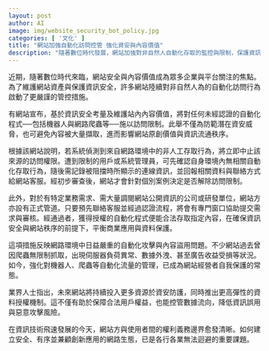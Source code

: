 ```yaml
---
layout: post
author: AI
image: img/website_security_bot_policy.jpg
categories: [ '文化' ]
title: "網站加強自動化訪問控管 強化資安與內容價值"
description: "隨著數位時代發展，網站加強對非自然人自動化存取的監控與限制，保護資訊安全與原創內容。未來將結合嚴格身分認證與彈性資料授權，兼顧合法商業需求及資料保護，為網路生態建立更明確的權利與義務界線。"
---
```

近期，隨著數位時代來臨，網站安全與內容價值成為眾多企業與平台關注的焦點。為了維護網站資產與保護資訊安全，許多網站陸續對非自然人為的自動化訪問行為啟動了更嚴謹的管控措施。

有網站宣布，基於資訊安全考量及維護站內內容價值，將對任何未經認證的自動化程式──包括機器人與網路爬蟲等──施以訪問限制。此舉不僅為防範潛在資安威脅，也可避免內容被大量擷取，進而影響網站原創價值與資訊流通秩序。

根據該網站說明，若系統偵測到來自網路環境中的非人工存取行為，將立即中止該來源的訪問權限。遭到限制的用戶或系統管理員，可先確認自身環境內無相關自動化存取行為，隨後需記錄被阻擋時所顯示的連線資訊，並回報相關資料與聯絡方式給網站客服。經初步審查後，網站才會針對個別案例決定是否解除訪問限制。

此外，對於有特定業務需求、需大量調閱網站公開資訊的公司或研發單位，網站方亦設有正式管道。只要預先聯絡客服並經過認證流程，將會有專門窗口協助提交需求與審核。經通過者，獲得授權的自動化程式便能合法存取指定內容，在確保資訊安全與網站秩序的前提下，平衡商業應用與資料保護。

這項措施反映網路環境中日益嚴重的自動化攻擊與內容盜用問題。不少網站過去曾因爬蟲無限制抓取，出現伺服器負荷異常、數據外洩、甚至廣告收益受損等狀況。如今，強化對機器人、爬蟲等自動化流量的管理，已成為網站經營者自我保護的常態。

業界人士指出，未來網站將持續投入更多資源於資安防護，同時推出更高彈性的資料授權機制。這不僅有助於保障合法用戶權益，也能控管數據流向，降低資訊誤用與惡意攻擊風險。

在資訊技術飛速發展的今天，網站方與使用者間的權利義務邊界愈發清晰。如何建立安全、有序並兼顧創新應用的網路生態，已是各行各業無法迴避的重要課題。